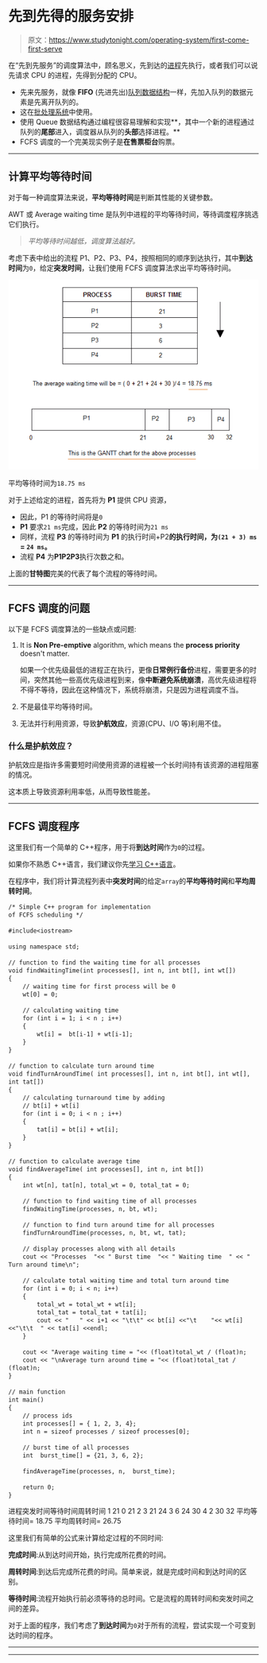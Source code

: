 # 先到先得的服务安排

> 原文：<https://www.studytonight.com/operating-system/first-come-first-serve>

在“先到先服务”的调度算法中，顾名思义，先到达的[进程](process-scheduling)先执行，或者我们可以说先请求 CPU 的进程，先得到分配的 CPU。

*   先来先服务，就像 **FIFO** (先进先出)[队列数据结构](queue-data-structure)一样，先加入队列的数据元素是先离开队列的。
*   这在[批处理系统](types-of-os)中使用。
*   使用 Queue 数据结构通过编程很容易理解和实现**，其中一个新的进程通过队列的**尾部**进入，调度器从队列的**头部**选择进程。**
*   FCFS 调度的一个完美现实例子是**在售票柜台**购票。

* * *

## 计算平均等待时间

对于每一种调度算法来说，**平均等待时间**是判断其性能的关键参数。

AWT 或 Average waiting time 是队列中进程的平均等待时间，等待调度程序挑选它们执行。

> *平均等待时间越低，调度算法越好。*

考虑下表中给出的流程 P1、P2、P3、P4，按照相同的顺序到达执行，其中**到达时间**为`0`，给定**突发时间**，让我们使用 FCFS 调度算法求出平均等待时间。

![First Come First Serve(FCFS) Scheduling](img/7df8c70827f9243acc7c38dc2457869b.png)

平均等待时间为`18.75 ms`

对于上述给定的进程，首先将为 **P1** 提供 CPU 资源，

*   因此，P1 的等待时间将是`0`
*   **P1** 要求`21 ms`完成，因此 **P2** 的等待时间为`21 ms`
*   同样，流程 **P3** 的等待时间为 **P1** 的执行时间+P2**的执行时间，为`(21 + 3) ms` = `24 ms`。**
*   流程 **P4** 为**P1****P2****P3**执行次数之和。

上面的**甘特图**完美的代表了每个流程的等待时间。

* * *

## FCFS 调度的问题

以下是 FCFS 调度算法的一些缺点或问题:

1.  It is **Non Pre-emptive** algorithm, which means the **process priority** doesn't matter.

    如果一个优先级最低的进程正在执行，更像**日常例行备份**进程，需要更多的时间，突然其他一些高优先级进程到来，像**中断避免系统崩溃**，高优先级进程将不得不等待，因此在这种情况下，系统将崩溃，只是因为进程调度不当。

2.  不是最佳平均等待时间。
3.  无法并行利用资源，导致**护航效应**，资源(CPU、I/O 等)利用不佳。

### 什么是护航效应？

护航效应是指许多需要短时间使用资源的进程被一个长时间持有该资源的进程阻塞的情况。

这本质上导致资源利用率低，从而导致性能差。

* * *

## FCFS 调度程序

这里我们有一个简单的 C++程序，用于将**到达时间**作为`0`的过程。

如果你不熟悉 C++语言，我们建议你先[学习 C++语言](/cpp/introduction-to-cpp)。

在程序中，我们将计算流程列表中**突发时间**的给定`array`的**平均等待时间**和**平均周转时间**。

```
/* Simple C++ program for implementation 
of FCFS scheduling */

#include<iostream>

using namespace std;

// function to find the waiting time for all processes
void findWaitingTime(int processes[], int n, int bt[], int wt[])
{
    // waiting time for first process will be 0
    wt[0] = 0;

    // calculating waiting time
    for (int i = 1; i < n ; i++)
    {
        wt[i] =  bt[i-1] + wt[i-1];
    }
}

// function to calculate turn around time
void findTurnAroundTime( int processes[], int n, int bt[], int wt[], int tat[])
{
    // calculating turnaround time by adding
    // bt[i] + wt[i]
    for (int i = 0; i < n ; i++)
    {
        tat[i] = bt[i] + wt[i];
    }
}

// function to calculate average time
void findAverageTime( int processes[], int n, int bt[])
{
    int wt[n], tat[n], total_wt = 0, total_tat = 0;

    // function to find waiting time of all processes
    findWaitingTime(processes, n, bt, wt);

    // function to find turn around time for all processes
    findTurnAroundTime(processes, n, bt, wt, tat);

    // display processes along with all details
    cout << "Processes  "<< " Burst time  "<< " Waiting time  " << " Turn around time\n";

    // calculate total waiting time and total turn around time
    for (int i = 0; i < n; i++)
    {
        total_wt = total_wt + wt[i];
        total_tat = total_tat + tat[i];
        cout << "   " << i+1 << "\t\t" << bt[i] <<"\t    "<< wt[i] <<"\t\t  " << tat[i] <<endl;
    }

    cout << "Average waiting time = "<< (float)total_wt / (float)n;
    cout << "\nAverage turn around time = "<< (float)total_tat / (float)n;
}

// main function
int main()
{
    // process ids
    int processes[] = { 1, 2, 3, 4};
    int n = sizeof processes / sizeof processes[0];

    // burst time of all processes
    int  burst_time[] = {21, 3, 6, 2};

    findAverageTime(processes, n,  burst_time);

    return 0;
}
```

进程突发时间等待时间周转时间 1 21 0 21 2 3 21 24 3 6 24 30 4 2 30 32 平均等待时间= 18.75 平均周转时间= 26.75

这里我们有简单的公式来计算给定过程的不同时间:

**完成时间**:从到达时间开始，执行完成所花费的时间。

**周转时间**:到达后完成所花费的时间。简单来说，就是完成时间和到达时间的区别。

**等待时间**:流程开始执行前必须等待的总时间。它是流程的周转时间和突发时间之间的差异。

对于上面的程序，我们考虑了**到达时间**为`0`对于所有的流程，尝试实现一个可变到达时间的程序。

* * *

* * *